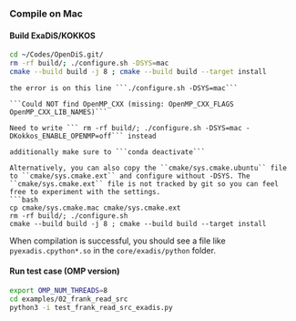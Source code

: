 ### Compile on Mac

#### Build ExaDiS/KOKKOS

```bash
cd ~/Codes/OpenDiS.git/
rm -rf build/; ./configure.sh -DSYS=mac
cmake --build build -j 8 ; cmake --build build --target install
```

```{Error}
the error is on this line ```./configure.sh -DSYS=mac```

```Could NOT find OpenMP_CXX (missing: OpenMP_CXX_FLAGS OpenMP_CXX_LIB_NAMES)```

Need to write ``` rm -rf build/; ./configure.sh -DSYS=mac -DKokkos_ENABLE_OPENMP=off``` instead

additionally make sure to ```conda deactivate```
```


```{Hint}
Alternatively, you can also copy the ``cmake/sys.cmake.ubuntu`` file to ``cmake/sys.cmake.ext`` and configure without -DSYS. The ``cmake/sys.cmake.ext`` file is not tracked by git so you can feel free to experiment with the settings.
```bash
cp cmake/sys.cmake.mac cmake/sys.cmake.ext
rm -rf build/; ./configure.sh 
cmake --build build -j 8 ; cmake --build build --target install
```



When compilation is successful, you should see a file like ```pyexadis.cpython*.so``` in the ```core/exadis/python``` folder.

#### Run test case (OMP version)

```bash
export OMP_NUM_THREADS=8
cd examples/02_frank_read_src
python3 -i test_frank_read_src_exadis.py
```
